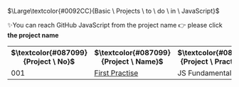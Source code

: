 
$\Large\textcolor{#0092CC}{Basic \ Projects \ to \ do \ in \ JavaScript}$

✨You can reach GitHub JavaScript from the project name 👉 please click **the project name**


<table style="width:100%">
  <tr>
    <th class="title">$\textcolor{#087099}{Project \ No}$</th>
    <th class="title">$\textcolor{#087099}{Project \ Name}$</th>
    <th class="title">$\textcolor{#087099}{Project \ Practise}$</th>
  </tr>
  <tr>
    <td>001</td>
    <td><a href="#">First Practise </a></td>
    <td>JS Fundamentals</td>
  </tr>
</table>

